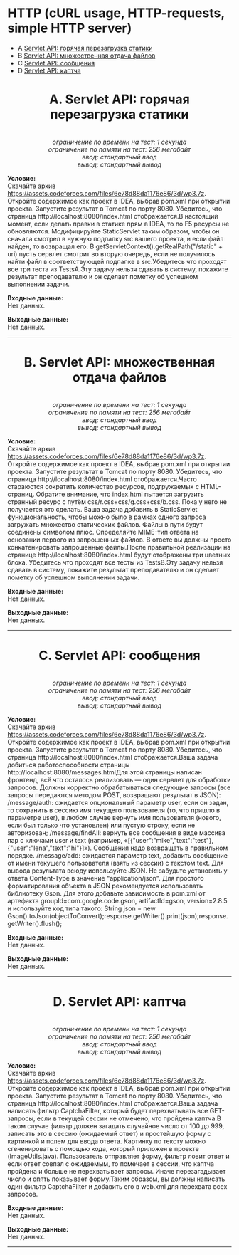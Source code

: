 # HTTP (cURL usage, HTTP-requests, simple HTTP server)

+ A [Servlet API: горячая перезагрузка статики](#A)
+ B [Servlet API: множественная отдача файлов](#B)
+ C [Servlet API: сообщения](#C)
+ D [Servlet API: каптча](#D)
  
<a name="A"></a>
<h1 align="center">A. Servlet API: горячая перезагрузка статики</h1>
<p align="center"><i><br>
ограничение по времени на тест: 1 секунда<br>
ограничение по памяти на тест: 256 мегабайт<br>
ввод: стандартный ввод<br>
вывод: стандартный вывод</i></p>

__Условие:__  
Скачайте архив https://assets.codeforces.com/files/6e78d88da1176e86/3d/wp3.7z. Откройте содержимое как проект в IDEA, выбрав pom.xml при открытии проекта. Запустите результат в Tomcat по порту 8080. Убедитесь, что страница http://localhost:8080/index.html отображается.В настоящий момент, если делать правки в статике прям в IDEA, то по F5 ресурсы не обновляются. Модифицируйте StaticServlet таким образом, чтобы он сначала смотрел в нужную подпапку src вашего проекта, и если файл найден, то возвращал его. В getServletContext().getRealPath("/static" + uri) пусть сервлет смотрит во вторую очередь, если не получилось найти файл в соответствующей подпапке в src.Убедитесь что проходят все три теста из TestsA.Эту задачу нельзя сдавать в систему, покажите результат преподавателю и он сделает пометку об успешном выполнении задачи.

__Входные данные:__  
Нет данных.

__Выходные данные:__  
Нет данных.


***

<a name="B"></a>
<h1 align="center">B. Servlet API: множественная отдача файлов</h1>
<p align="center"><i><br>
ограничение по времени на тест: 1 секунда<br>
ограничение по памяти на тест: 256 мегабайт<br>
ввод: стандартный ввод<br>
вывод: стандартный вывод</i></p>

__Условие:__  
Скачайте архив https://assets.codeforces.com/files/6e78d88da1176e86/3d/wp3.7z. Откройте содержимое как проект в IDEA, выбрав pom.xml при открытии проекта. Запустите результат в Tomcat по порту 8080. Убедитесь, что страница http://localhost:8080/index.html отображается.Часто стараюстся сократить количество ресурсов, подгружаемых с HTML-страниц. Обратите внимание, что index.html пытается загрузить странный ресурс с путём css/r.css+css/g.css+css/b.css. Пока у него не получается это сделать. Ваша задача добавить в StaticServlet функциональность, чтобы можно было в рамках одного запроса загружать множество статических файлов. Файлы в пути будут соединены символом плюс. Определяйте MIME-тип ответа на основании первого из запрошенных файлов. В ответе вы должны просто конкатенировать запрошенные файлы.После правильной реализации на странице http://localhost:8080/index.html будут отображены три цветных блока. Убедитесь что проходят все тесты из TestsB.Эту задачу нельзя сдавать в систему, покажите результат преподавателю и он сделает пометку об успешном выполнении задачи.

__Входные данные:__  
Нет данных.

__Выходные данные:__  
Нет данных.


***

<a name="C"></a>
<h1 align="center">C. Servlet API: сообщения</h1>
<p align="center"><i><br>
ограничение по времени на тест: 1 секунда<br>
ограничение по памяти на тест: 256 мегабайт<br>
ввод: стандартный ввод<br>
вывод: стандартный вывод</i></p>

__Условие:__  
Скачайте архив https://assets.codeforces.com/files/6e78d88da1176e86/3d/wp3.7z. Откройте содержимое как проект в IDEA, выбрав pom.xml при открытии проекта. Запустите результат в Tomcat по порту 8080. Убедитесь, что страница http://localhost:8080/index.html отображается.Ваша задача добиться работоспособности страницы http://localhost:8080/messages.htmlДля этой страницы написан фронтенд, всё что осталось реализовать — один сервлет для обработки запросов. Должны корректно обрабатываться следующие запросы (все запросы передаются методом POST, возвращают результат в JSON):  /message/auth: ожидается опциональный параметр user, если он задан, то сохранить в сессию имя текущего пользователя (то, что пришло в параметре user), в любом случае вернуть имя пользователя (нового, если был только что установлен) или пустую строку, если не авторизован;  /message/findAll: вернуть все сообщения в виде массива пар с ключами user и text (например, «[{"user":"mike","text":"test"},{"user":"lena","text":"hi"}]»). Сообщения надо возвращать в правильном порядке.  /message/add: ожидается параметр text, добавить сообщение от имени текущего пользователя (взять из сессии) с текстом text. Для вывода результата всюду используйте JSON. Не забудьте установить у ответа Content-Type в значение "application/json". Для простого форматирования объекта в JSON рекомендуется использовать библиотеку Gson. Для этого добавьте зависимость в pom.xml от артефакта groupId=com.google.code.gson, artifactId=gson, version=2.8.5 и используйте код типа такого: String json = new Gson().toJson(objectToConvert);response.getWriter().print(json);response.getWriter().flush();

__Входные данные:__  
Нет данных.

__Выходные данные:__  
Нет данных.


***

<a name="D"></a>
<h1 align="center">D. Servlet API: каптча</h1>
<p align="center"><i><br>
ограничение по времени на тест: 1 секунда<br>
ограничение по памяти на тест: 256 мегабайт<br>
ввод: стандартный ввод<br>
вывод: стандартный вывод</i></p>

__Условие:__  
Скачайте архив https://assets.codeforces.com/files/6e78d88da1176e86/3d/wp3.7z. Откройте содержимое как проект в IDEA, выбрав pom.xml при открытии проекта. Запустите результат в Tomcat по порту 8080. Убедитесь, что страница http://localhost:8080/index.html отображается.Ваша задача написать фильтр CaptchaFilter, который будет перехватывать все GET-запросы, если в текущей сессии не отмечено, что пройдена каптча.В таком случае фильтр должен загадать случайное число от 100 до 999, записать это в сессию (ожидаемый ответ) и простейшую форму с картинкой и полем для ввода ответа. Картинку по тексту можно сгененировать с помощью кода, который приложен в проекте (ImageUtils.java). Пользователь отправляет форму, фильтр ловит ответ и если ответ совпал с ожидаемым, то помечает в сессии, что каптча пройдена и больше не перехватывает запросы. Иначе перезагадывает число и опять показывает форму.Таким образом, вы должны написать один фильтр CaptchaFilter и добавить его в web.xml для перехвата всех запросов.

__Входные данные:__  
Нет данных.

__Выходные данные:__  
Нет данных.


***

